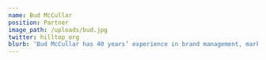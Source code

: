 ```yaml
---
name: Bud McCullar
position: Partner
image_path: /uploads/bud.jpg
twitter: hilltop_org
blurb: 'Bud McCullar has 40 years’ experience in brand management, marketing, sales and operations, licensing and acquisitions. Recent transactional activity has largely involved fashion companies and brands seeking to increase their value through emerging markets strategies such as Emerisque Brand’s acquisition of MCS (formerly Marlboro Classics) from The Valentino Group and the Henry Cotton’s and Marina Yachting brands from the Moncler Group. He has initiated and managed wholesale and retail relationships in the UK, South Africa, Japan, Mexico, Canada, China and India. Bud began his career with VF Corp. and subsequently held senior executive positions at Jhane Barnes, Haggar, Forstmann and Earthbound. Bud launched his consulting career when he arranged the introduction of OP to Warnaco, resulting in Warnaco’s acquisition of OP. For the last several years, his focus has been on deal origination and transactional processes with largely European and U.S. consumer brands across multiple sectors.'
---
```

